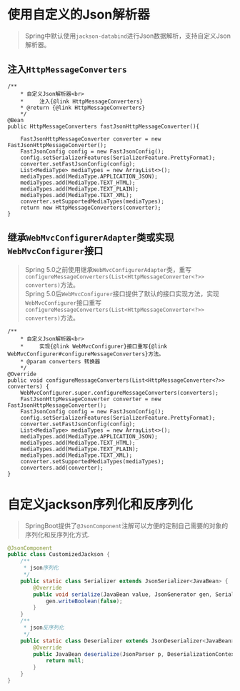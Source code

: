 # 使用自定义的Json解析器
> Spring中默认使用`jackson-databind`进行Json数据解析，支持自定义Json解析器。
## 注入`HttpMessageConverters`
```
/**
    * 自定义Json解析器<br>
    *     注入{@link HttpMessageConverters}
    * @return {@link HttpMessageConverters}
    */
@Bean
public HttpMessageConverters fastJsonHttpMessageConverter(){

    FastJsonHttpMessageConverter converter = new FastJsonHttpMessageConverter();
    FastJsonConfig config = new FastJsonConfig();
    config.setSerializerFeatures(SerializerFeature.PrettyFormat);
    converter.setFastJsonConfig(config);
    List<MediaType> mediaTypes = new ArrayList<>();
    mediaTypes.add(MediaType.APPLICATION_JSON);
    mediaTypes.add(MediaType.TEXT_HTML);
    mediaTypes.add(MediaType.TEXT_PLAIN);
    mediaTypes.add(MediaType.TEXT_XML);
    converter.setSupportedMediaTypes(mediaTypes);
    return new HttpMessageConverters(converter);
}
```
## 继承`WebMvcConfigurerAdapter`类或实现`WebMvcConfigurer`接口
> Spring 5.0之前使用继承`WebMvcConfigurerAdapter`类，重写`configureMessageConverters(List<HttpMessageConverter<?>> converters)`方法。<br>
> Spring 5.0后`WebMvcConfigurer`接口提供了默认的接口实现方法，实现`WebMvcConfigurer`接口重写`configureMessageConverters(List<HttpMessageConverter<?>> converters)`方法。
```
/**
    * 自定义Json解析器<br>
    *     实现{@link WebMvcConfigurer}接口重写{@link WebMvcConfigurer#configureMessageConverters}方法。
    * @param converters 转换器
    */
@Override
public void configureMessageConverters(List<HttpMessageConverter<?>> converters) {
    WebMvcConfigurer.super.configureMessageConverters(converters);
    FastJsonHttpMessageConverter converter = new FastJsonHttpMessageConverter();
    FastJsonConfig config = new FastJsonConfig();
    config.setSerializerFeatures(SerializerFeature.PrettyFormat);
    converter.setFastJsonConfig(config);
    List<MediaType> mediaTypes = new ArrayList<>();
    mediaTypes.add(MediaType.APPLICATION_JSON);
    mediaTypes.add(MediaType.TEXT_HTML);
    mediaTypes.add(MediaType.TEXT_PLAIN);
    mediaTypes.add(MediaType.TEXT_XML);
    converter.setSupportedMediaTypes(mediaTypes);
    converters.add(converter);
}
```

# 自定义jackson序列化和反序列化
> SpringBoot提供了`@JsonComponent`注解可以方便的定制自己需要的对象的序列化和反序列化方式.
```java
@JsonComponent
public class CustomizedJackson {
    /**
     * json序列化
     */
    public static class Serializer extends JsonSerializer<JavaBean> {
        @Override
        public void serialize(JavaBean value, JsonGenerator gen, SerializerProvider serializers) throws IOException {
            gen.writeBoolean(false);
        }
    }
    /**
     * json反序列化
     */
    public static class Deserializer extends JsonDeserializer<JavaBean> {
        @Override
        public JavaBean deserialize(JsonParser p, DeserializationContext ctxt) throws IOException, JsonProcessingException {
            return null;
        }
    }
}
```